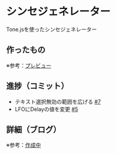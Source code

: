 # シンセジェネレーター

Tone.jsを使ったシンセジェネレーター

## 作ったもの

※参考：[プレビュー]()

## 進捗（コミット）

- テキスト選択無効の範囲を広げる [#7](https://github.com/ryo-i/synth-generator/issues/7)
- LFOにDelayの値を変更  [#5](https://github.com/ryo-i/synth-generator/issues/5)

## 詳細（ブログ）

※参考：[作成中]()